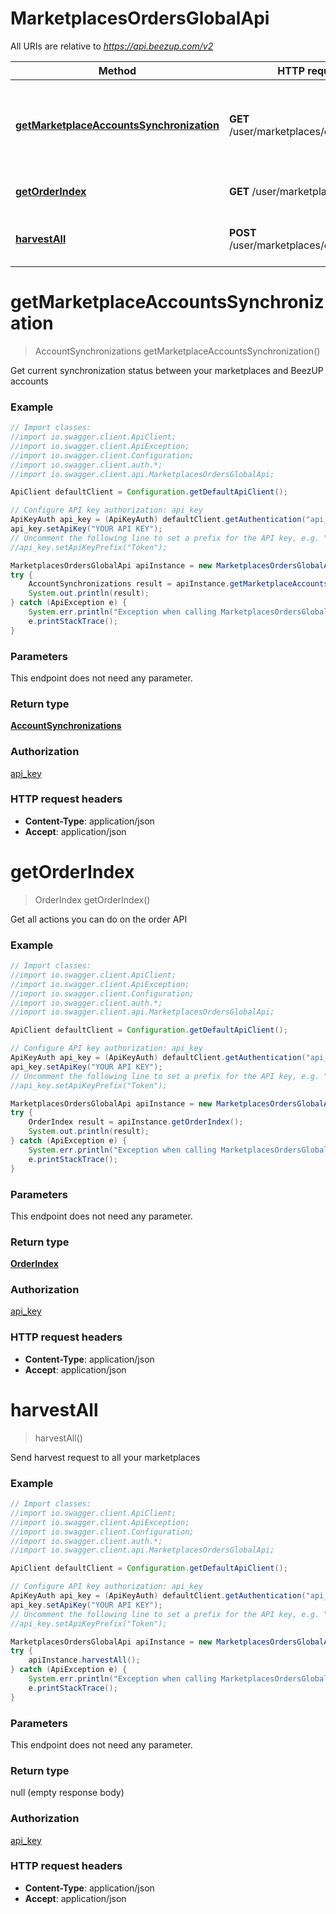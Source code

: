 # MarketplacesOrdersGlobalApi

All URIs are relative to *https://api.beezup.com/v2*

Method | HTTP request | Description
------------- | ------------- | -------------
[**getMarketplaceAccountsSynchronization**](MarketplacesOrdersGlobalApi.md#getMarketplaceAccountsSynchronization) | **GET** /user/marketplaces/orders/status | Get current synchronization status between your marketplaces and BeezUP accounts
[**getOrderIndex**](MarketplacesOrdersGlobalApi.md#getOrderIndex) | **GET** /user/marketplaces/orders/ | Get all actions you can do on the order API
[**harvestAll**](MarketplacesOrdersGlobalApi.md#harvestAll) | **POST** /user/marketplaces/orders/harvest | Send harvest request to all your marketplaces


<a name="getMarketplaceAccountsSynchronization"></a>
# **getMarketplaceAccountsSynchronization**
> AccountSynchronizations getMarketplaceAccountsSynchronization()

Get current synchronization status between your marketplaces and BeezUP accounts

### Example
```java
// Import classes:
//import io.swagger.client.ApiClient;
//import io.swagger.client.ApiException;
//import io.swagger.client.Configuration;
//import io.swagger.client.auth.*;
//import io.swagger.client.api.MarketplacesOrdersGlobalApi;

ApiClient defaultClient = Configuration.getDefaultApiClient();

// Configure API key authorization: api_key
ApiKeyAuth api_key = (ApiKeyAuth) defaultClient.getAuthentication("api_key");
api_key.setApiKey("YOUR API KEY");
// Uncomment the following line to set a prefix for the API key, e.g. "Token" (defaults to null)
//api_key.setApiKeyPrefix("Token");

MarketplacesOrdersGlobalApi apiInstance = new MarketplacesOrdersGlobalApi();
try {
    AccountSynchronizations result = apiInstance.getMarketplaceAccountsSynchronization();
    System.out.println(result);
} catch (ApiException e) {
    System.err.println("Exception when calling MarketplacesOrdersGlobalApi#getMarketplaceAccountsSynchronization");
    e.printStackTrace();
}
```

### Parameters
This endpoint does not need any parameter.

### Return type

[**AccountSynchronizations**](AccountSynchronizations.md)

### Authorization

[api_key](../README.md#api_key)

### HTTP request headers

 - **Content-Type**: application/json
 - **Accept**: application/json

<a name="getOrderIndex"></a>
# **getOrderIndex**
> OrderIndex getOrderIndex()

Get all actions you can do on the order API

### Example
```java
// Import classes:
//import io.swagger.client.ApiClient;
//import io.swagger.client.ApiException;
//import io.swagger.client.Configuration;
//import io.swagger.client.auth.*;
//import io.swagger.client.api.MarketplacesOrdersGlobalApi;

ApiClient defaultClient = Configuration.getDefaultApiClient();

// Configure API key authorization: api_key
ApiKeyAuth api_key = (ApiKeyAuth) defaultClient.getAuthentication("api_key");
api_key.setApiKey("YOUR API KEY");
// Uncomment the following line to set a prefix for the API key, e.g. "Token" (defaults to null)
//api_key.setApiKeyPrefix("Token");

MarketplacesOrdersGlobalApi apiInstance = new MarketplacesOrdersGlobalApi();
try {
    OrderIndex result = apiInstance.getOrderIndex();
    System.out.println(result);
} catch (ApiException e) {
    System.err.println("Exception when calling MarketplacesOrdersGlobalApi#getOrderIndex");
    e.printStackTrace();
}
```

### Parameters
This endpoint does not need any parameter.

### Return type

[**OrderIndex**](OrderIndex.md)

### Authorization

[api_key](../README.md#api_key)

### HTTP request headers

 - **Content-Type**: application/json
 - **Accept**: application/json

<a name="harvestAll"></a>
# **harvestAll**
> harvestAll()

Send harvest request to all your marketplaces

### Example
```java
// Import classes:
//import io.swagger.client.ApiClient;
//import io.swagger.client.ApiException;
//import io.swagger.client.Configuration;
//import io.swagger.client.auth.*;
//import io.swagger.client.api.MarketplacesOrdersGlobalApi;

ApiClient defaultClient = Configuration.getDefaultApiClient();

// Configure API key authorization: api_key
ApiKeyAuth api_key = (ApiKeyAuth) defaultClient.getAuthentication("api_key");
api_key.setApiKey("YOUR API KEY");
// Uncomment the following line to set a prefix for the API key, e.g. "Token" (defaults to null)
//api_key.setApiKeyPrefix("Token");

MarketplacesOrdersGlobalApi apiInstance = new MarketplacesOrdersGlobalApi();
try {
    apiInstance.harvestAll();
} catch (ApiException e) {
    System.err.println("Exception when calling MarketplacesOrdersGlobalApi#harvestAll");
    e.printStackTrace();
}
```

### Parameters
This endpoint does not need any parameter.

### Return type

null (empty response body)

### Authorization

[api_key](../README.md#api_key)

### HTTP request headers

 - **Content-Type**: application/json
 - **Accept**: application/json

